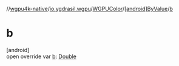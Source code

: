 //[wgpu4k-native](../../../../index.md)/[io.ygdrasil.wgpu](../../index.md)/[WGPUColor](../index.md)/[[android]ByValue](index.md)/[b](b.md)

# b

[android]\
open override var [b](b.md): [Double](https://kotlinlang.org/api/core/kotlin-stdlib/kotlin/-double/index.html)